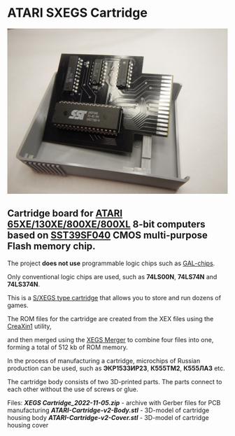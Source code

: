 # ATARI SXEGS Cartridge

![Board and Housing](photos/Board%20and%20Grey%20Housing.jpg)

## Cartridge board for [ATARI 65XE/130XE/800XE/800XL](https://en.wikipedia.org/wiki/Atari_8-bit_family) 8-bit computers based on [SST39SF040](https://www.microchip.com/en-us/product/SST39SF040) CMOS multi-purpose **Flash memory** chip.

The project **does not use** programmable logic chips such as [GAL-chips](https://en.wikipedia.org/wiki/Generic_array_logic).

Only conventional logic chips are used, such as **74LS00N**, **74LS74N** and **74LS374N**.

This is a [S/XEGS type cartridge](https://forums.atariage.com/topic/276194-switchable-xe-game-cartridges-swxegs-andor-sxegs/) that allows you to store and run dozens of games.

The ROM files for the cartridge are created from the XEX files using the [CreaXin1](http://chomikuj.pl/ccwrc/users/XEGS/x_angel_ccwrc_atari_custom_cart,6059920787.7z(archive)) utility,

and then merged using the [XEGS Merger](http://chomikuj.pl/ccwrc/users/XEGS/x_angel_ccwrc_atari_custom_cart,6059920787.7z(archive)) to combine four files into one, forming a total of 512 kb of ROM memory.

In the process of manufacturing a cartridge, microchips of Russian production can be used, such as **ЭКР1533ИР23**, **К555ТМ2**, **К555ЛА3** etc.

The cartridge body consists of two 3D-printed parts. The parts connect to each other without the use of screws or glue.

Files:
***XEGS Cartridge_2022-11-05.zip*** - archive with Gerber files for PCB manufacturing
***ATARI-Cartridge-v2-Body.stl*** - 3D-model of cartridge housing body
***ATARI-Cartridge-v2-Cover.stl*** - 3D-model of cartridge housing cover
